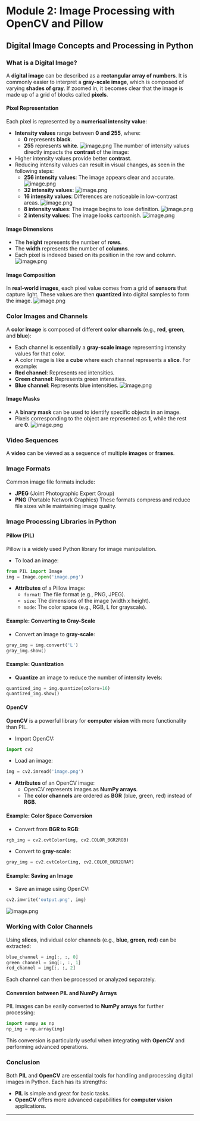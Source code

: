 

# Module 2: Image Processing with OpenCV and Pillow
## Digital Image Concepts and Processing in Python
### What is a Digital Image?
A **digital image** can be described as a **rectangular array of numbers**. It is commonly easier to interpret a **gray-scale image**, which is composed of varying **shades of gray**. If zoomed in, it becomes clear that the image is made up of a grid of blocks called **pixels**.
#### Pixel Representation
Each pixel is represented by a **numerical intensity value**:
- **Intensity values** range between **0 and 255**, where:
	- **0** represents **black**.
	- **255** represents **white**.
![image.png](https://prod-files-secure.s3.us-west-2.amazonaws.com/03e82b26-cccb-4906-bb56-adabcbdc0655/fa1bb4aa-313a-44c2-a7b3-7fa4a8432b08/image.png?X-Amz-Algorithm=AWS4-HMAC-SHA256&X-Amz-Content-Sha256=UNSIGNED-PAYLOAD&X-Amz-Credential=ASIAZI2LB466SZB6MIM4%2F20250207%2Fus-west-2%2Fs3%2Faws4_request&X-Amz-Date=20250207T062127Z&X-Amz-Expires=3600&X-Amz-Security-Token=IQoJb3JpZ2luX2VjEFYaCXVzLXdlc3QtMiJIMEYCIQDVjD3d3cPQQQHsEeBnKe3Xufq0IyoUHqWRSTbi9qWTHgIhAMCXuJGPY4kPDXch7kucg0TRdfinPz5tqFOhYbVT0j%2BSKv8DCG8QABoMNjM3NDIzMTgzODA1Igzn8qBocCSBSsIPcoMq3APEOwTJzk3Vpgv03naJX%2B89TJT4Qxf0%2BpCEPFrDCm6jrjXONYS5p%2FLMYxwaErTaSMQjzNZBBF4HT0bW1L614TO1UNJt4nhYVOryr984CevzyZ%2BphRfFcFe%2B8btFnHog3U%2F5%2FKprORWmA1o0MwKbmkdcHad9LUK0JgnVrU7qXHhwt6p9kJJapWTlJkpwTU4f4tbQJfiMbYPcWbA3ioJvyUraTKGjMdleCroAKG9Ni68MWJYeH0KdSJojxRnwIG7b3el%2FJtEpHErTvhfdHcbHWbAa80TWidR%2Bm8QgHhe0gZIrAdZNWh6R93dQ6zoVqzYTBhqOqjGosT7NQDOrz%2FwNOWzvM8ZlB6dcMASUaEGrA4%2F8UzyIgwJTUiQl11y%2FbThMA0bwqyk0FF4mNz%2Bei5r7jJaKYVYZ9M8q0WA5JihTYdVnQQs4t8UjrJ%2BQrUIHmE6Zy3XgMZRrlZd588RzOKgvgYPo2Uu9s78edeZU5ax0MWEGa78hOwUjlPhjBTEcoXu%2FhK%2BYLKsegQXPKK2yO973JGM8TZsEbjJ0YRi49Sy2gSC%2FPcb8WhwsDW2HOSj6dOCa6hEKluk%2BsPv%2FA6k8jXz2BwFDJipuxVuOypzjt0McM%2B2Mn5rQrqrvOv0t9MsTmDDivpa9BjqkAfR8pOS5OTO4oSQTlPWut1yaAhR13UuDfsx%2FU1eizGoWwk8ihLgYRm1365UGTby0Ma2DaXJnDu%2BlrPO8RvjZxmj8LYMjPTvW1YZVZEBjLkiXdsxWLORVyKmC%2FpaXO%2BzGEagDVPfEKjRzJzRHZn%2B6el87VZ2irjO2MDnwiG62u%2FTHIMptF%2BR1zjXHnToy07eE%2BAOGhDjVybHDY2CNztI0d3yCHkbO&X-Amz-Signature=d20aec887e9d40af52c1dfbcdab0dd7df9c37f45d0eb3b2b83605b8f2c2dc32f&X-Amz-SignedHeaders=host&x-id=GetObject)
The number of intensity values directly impacts the **contrast** of the image:
- Higher intensity values provide better **contrast**.
- Reducing intensity values can result in visual changes, as seen in the following steps:
	- **256 intensity values**: The image appears clear and accurate.
![image.png](https://prod-files-secure.s3.us-west-2.amazonaws.com/03e82b26-cccb-4906-bb56-adabcbdc0655/0de7dfb4-99dc-4b87-8932-5165b3c3b775/image.png?X-Amz-Algorithm=AWS4-HMAC-SHA256&X-Amz-Content-Sha256=UNSIGNED-PAYLOAD&X-Amz-Credential=ASIAZI2LB466VHXIA33Y%2F20250207%2Fus-west-2%2Fs3%2Faws4_request&X-Amz-Date=20250207T062129Z&X-Amz-Expires=3600&X-Amz-Security-Token=IQoJb3JpZ2luX2VjEFYaCXVzLXdlc3QtMiJHMEUCIBvjq1pMna7Z0mC3pbMaH2aaBgAIs45buauXSCfsYzQIAiEAyMuVv27FUj1PT3In5IkKk2m7Da2mwkqFBvWwWzXxFqAq%2FwMIbxAAGgw2Mzc0MjMxODM4MDUiDJrKcCBNPeLSubkcRircA53hXnSxAT%2BPBVc4r%2FjcMPGMeP1prw0mnzkpdqRcw6pMVNOFhs6%2FfE8o4R2GcX0NYRUzNo63JyXqRXJC%2FEIlAr1ApIQd60FKxp0cfmL53tdp8Srq5qVJpTm%2FcppyH8W8R60Ghg8FmsVq0MqoEL6tu5GhK7MNvHTm6%2F1CvOEgYwVMmOtYJ%2BRCqJCYKy8oqTKh3koHQyUEInXHBHYBhpDtknw3krMLLySmQbCMjOwFcvJtfx9L4PeMShCX%2B5xN%2Fe6%2BZJut9RqAz6Y6KUyrqCMYfFrcRf0vQx8jdFH0ELtNfwQKpapJNeo9nSWQVC4wlf0z5GIab0jOREAfDGS%2FAxgYAPo1C6uKDMhA%2BWMoDdWOioOaOFn8eI%2FkvyjhxI2d5nErXmjwmPpozkJubO7bj0vI1Ber68NUeBf48GpdwT33cMdRnAh%2FkL96VpPDbjQSxTILwUBaTgH5widH%2BjO09kvff24I1oUTztyqq4%2B%2BFs4IpAsq%2B4teRgjaRFmAbEbtREgrU%2BJIzolKGREHkIY0XwncwTwl2XGNKkPC%2FZcFf6eRqXFEiWBqNufW5KyU4qdpPu00rvHE2l7zWmwQwIJqU99yih9h%2FBWuxQrzC6pR38Ih6MjYLJ%2Fjb1v3Pr8DIuz2MKy%2Flr0GOqUB5LFbQiSw3z9n6KpIppsMGjfQnA0f9AJz3kO6GaX67%2F0idcLPBAFHW2bkTCMmit6m%2FUBu1Cm4cjZPSBJyFL69v7c7TzxSbyPPru3bZUVEuS2p8AxbRC2UP0PW2eohoZkxn1TL0L78VNpKlge1jMzqRF4zbOwEnKWAFbzeyGWRYJuEWWJCDs9IO4So70TssorIKsSvc2rcyUj2pO2LDQwVV4KVAPtW&X-Amz-Signature=82c698ba8f4284a909486ae6b63120cb2ce5799ca443297ba4efca3735f93486&X-Amz-SignedHeaders=host&x-id=GetObject)
	- **32 intensity values:**
![image.png](https://prod-files-secure.s3.us-west-2.amazonaws.com/03e82b26-cccb-4906-bb56-adabcbdc0655/7eb81f08-b190-4c5a-ba2b-2a498a15b2c4/image.png?X-Amz-Algorithm=AWS4-HMAC-SHA256&X-Amz-Content-Sha256=UNSIGNED-PAYLOAD&X-Amz-Credential=ASIAZI2LB466VHXIA33Y%2F20250207%2Fus-west-2%2Fs3%2Faws4_request&X-Amz-Date=20250207T062129Z&X-Amz-Expires=3600&X-Amz-Security-Token=IQoJb3JpZ2luX2VjEFYaCXVzLXdlc3QtMiJHMEUCIBvjq1pMna7Z0mC3pbMaH2aaBgAIs45buauXSCfsYzQIAiEAyMuVv27FUj1PT3In5IkKk2m7Da2mwkqFBvWwWzXxFqAq%2FwMIbxAAGgw2Mzc0MjMxODM4MDUiDJrKcCBNPeLSubkcRircA53hXnSxAT%2BPBVc4r%2FjcMPGMeP1prw0mnzkpdqRcw6pMVNOFhs6%2FfE8o4R2GcX0NYRUzNo63JyXqRXJC%2FEIlAr1ApIQd60FKxp0cfmL53tdp8Srq5qVJpTm%2FcppyH8W8R60Ghg8FmsVq0MqoEL6tu5GhK7MNvHTm6%2F1CvOEgYwVMmOtYJ%2BRCqJCYKy8oqTKh3koHQyUEInXHBHYBhpDtknw3krMLLySmQbCMjOwFcvJtfx9L4PeMShCX%2B5xN%2Fe6%2BZJut9RqAz6Y6KUyrqCMYfFrcRf0vQx8jdFH0ELtNfwQKpapJNeo9nSWQVC4wlf0z5GIab0jOREAfDGS%2FAxgYAPo1C6uKDMhA%2BWMoDdWOioOaOFn8eI%2FkvyjhxI2d5nErXmjwmPpozkJubO7bj0vI1Ber68NUeBf48GpdwT33cMdRnAh%2FkL96VpPDbjQSxTILwUBaTgH5widH%2BjO09kvff24I1oUTztyqq4%2B%2BFs4IpAsq%2B4teRgjaRFmAbEbtREgrU%2BJIzolKGREHkIY0XwncwTwl2XGNKkPC%2FZcFf6eRqXFEiWBqNufW5KyU4qdpPu00rvHE2l7zWmwQwIJqU99yih9h%2FBWuxQrzC6pR38Ih6MjYLJ%2Fjb1v3Pr8DIuz2MKy%2Flr0GOqUB5LFbQiSw3z9n6KpIppsMGjfQnA0f9AJz3kO6GaX67%2F0idcLPBAFHW2bkTCMmit6m%2FUBu1Cm4cjZPSBJyFL69v7c7TzxSbyPPru3bZUVEuS2p8AxbRC2UP0PW2eohoZkxn1TL0L78VNpKlge1jMzqRF4zbOwEnKWAFbzeyGWRYJuEWWJCDs9IO4So70TssorIKsSvc2rcyUj2pO2LDQwVV4KVAPtW&X-Amz-Signature=9803ed978cca4b3bf187bf1fa0ac5aa29c04fb1f22c7639c3d56ab3a961443bb&X-Amz-SignedHeaders=host&x-id=GetObject)
	- **16 intensity values**: Differences are noticeable in low-contrast areas.
![image.png](https://prod-files-secure.s3.us-west-2.amazonaws.com/03e82b26-cccb-4906-bb56-adabcbdc0655/6bf56d44-9a14-4b7b-98c2-1f00b8630f0c/image.png?X-Amz-Algorithm=AWS4-HMAC-SHA256&X-Amz-Content-Sha256=UNSIGNED-PAYLOAD&X-Amz-Credential=ASIAZI2LB466VHXIA33Y%2F20250207%2Fus-west-2%2Fs3%2Faws4_request&X-Amz-Date=20250207T062129Z&X-Amz-Expires=3600&X-Amz-Security-Token=IQoJb3JpZ2luX2VjEFYaCXVzLXdlc3QtMiJHMEUCIBvjq1pMna7Z0mC3pbMaH2aaBgAIs45buauXSCfsYzQIAiEAyMuVv27FUj1PT3In5IkKk2m7Da2mwkqFBvWwWzXxFqAq%2FwMIbxAAGgw2Mzc0MjMxODM4MDUiDJrKcCBNPeLSubkcRircA53hXnSxAT%2BPBVc4r%2FjcMPGMeP1prw0mnzkpdqRcw6pMVNOFhs6%2FfE8o4R2GcX0NYRUzNo63JyXqRXJC%2FEIlAr1ApIQd60FKxp0cfmL53tdp8Srq5qVJpTm%2FcppyH8W8R60Ghg8FmsVq0MqoEL6tu5GhK7MNvHTm6%2F1CvOEgYwVMmOtYJ%2BRCqJCYKy8oqTKh3koHQyUEInXHBHYBhpDtknw3krMLLySmQbCMjOwFcvJtfx9L4PeMShCX%2B5xN%2Fe6%2BZJut9RqAz6Y6KUyrqCMYfFrcRf0vQx8jdFH0ELtNfwQKpapJNeo9nSWQVC4wlf0z5GIab0jOREAfDGS%2FAxgYAPo1C6uKDMhA%2BWMoDdWOioOaOFn8eI%2FkvyjhxI2d5nErXmjwmPpozkJubO7bj0vI1Ber68NUeBf48GpdwT33cMdRnAh%2FkL96VpPDbjQSxTILwUBaTgH5widH%2BjO09kvff24I1oUTztyqq4%2B%2BFs4IpAsq%2B4teRgjaRFmAbEbtREgrU%2BJIzolKGREHkIY0XwncwTwl2XGNKkPC%2FZcFf6eRqXFEiWBqNufW5KyU4qdpPu00rvHE2l7zWmwQwIJqU99yih9h%2FBWuxQrzC6pR38Ih6MjYLJ%2Fjb1v3Pr8DIuz2MKy%2Flr0GOqUB5LFbQiSw3z9n6KpIppsMGjfQnA0f9AJz3kO6GaX67%2F0idcLPBAFHW2bkTCMmit6m%2FUBu1Cm4cjZPSBJyFL69v7c7TzxSbyPPru3bZUVEuS2p8AxbRC2UP0PW2eohoZkxn1TL0L78VNpKlge1jMzqRF4zbOwEnKWAFbzeyGWRYJuEWWJCDs9IO4So70TssorIKsSvc2rcyUj2pO2LDQwVV4KVAPtW&X-Amz-Signature=fadfcaefe1359ac95c674f064baf4128b0e6194f1e7ebb73683383ef1381c524&X-Amz-SignedHeaders=host&x-id=GetObject)
	- **8 intensity values**: The image begins to lose definition.
![image.png](https://prod-files-secure.s3.us-west-2.amazonaws.com/03e82b26-cccb-4906-bb56-adabcbdc0655/cca05878-ca1a-43e0-8bec-1d146756f9ae/image.png?X-Amz-Algorithm=AWS4-HMAC-SHA256&X-Amz-Content-Sha256=UNSIGNED-PAYLOAD&X-Amz-Credential=ASIAZI2LB466VHXIA33Y%2F20250207%2Fus-west-2%2Fs3%2Faws4_request&X-Amz-Date=20250207T062129Z&X-Amz-Expires=3600&X-Amz-Security-Token=IQoJb3JpZ2luX2VjEFYaCXVzLXdlc3QtMiJHMEUCIBvjq1pMna7Z0mC3pbMaH2aaBgAIs45buauXSCfsYzQIAiEAyMuVv27FUj1PT3In5IkKk2m7Da2mwkqFBvWwWzXxFqAq%2FwMIbxAAGgw2Mzc0MjMxODM4MDUiDJrKcCBNPeLSubkcRircA53hXnSxAT%2BPBVc4r%2FjcMPGMeP1prw0mnzkpdqRcw6pMVNOFhs6%2FfE8o4R2GcX0NYRUzNo63JyXqRXJC%2FEIlAr1ApIQd60FKxp0cfmL53tdp8Srq5qVJpTm%2FcppyH8W8R60Ghg8FmsVq0MqoEL6tu5GhK7MNvHTm6%2F1CvOEgYwVMmOtYJ%2BRCqJCYKy8oqTKh3koHQyUEInXHBHYBhpDtknw3krMLLySmQbCMjOwFcvJtfx9L4PeMShCX%2B5xN%2Fe6%2BZJut9RqAz6Y6KUyrqCMYfFrcRf0vQx8jdFH0ELtNfwQKpapJNeo9nSWQVC4wlf0z5GIab0jOREAfDGS%2FAxgYAPo1C6uKDMhA%2BWMoDdWOioOaOFn8eI%2FkvyjhxI2d5nErXmjwmPpozkJubO7bj0vI1Ber68NUeBf48GpdwT33cMdRnAh%2FkL96VpPDbjQSxTILwUBaTgH5widH%2BjO09kvff24I1oUTztyqq4%2B%2BFs4IpAsq%2B4teRgjaRFmAbEbtREgrU%2BJIzolKGREHkIY0XwncwTwl2XGNKkPC%2FZcFf6eRqXFEiWBqNufW5KyU4qdpPu00rvHE2l7zWmwQwIJqU99yih9h%2FBWuxQrzC6pR38Ih6MjYLJ%2Fjb1v3Pr8DIuz2MKy%2Flr0GOqUB5LFbQiSw3z9n6KpIppsMGjfQnA0f9AJz3kO6GaX67%2F0idcLPBAFHW2bkTCMmit6m%2FUBu1Cm4cjZPSBJyFL69v7c7TzxSbyPPru3bZUVEuS2p8AxbRC2UP0PW2eohoZkxn1TL0L78VNpKlge1jMzqRF4zbOwEnKWAFbzeyGWRYJuEWWJCDs9IO4So70TssorIKsSvc2rcyUj2pO2LDQwVV4KVAPtW&X-Amz-Signature=5df64711db07a72ff031f57404ac65f165ba40c977211af64171fc29aa1abcd9&X-Amz-SignedHeaders=host&x-id=GetObject)
	- **2 intensity values**: The image looks cartoonish.
![image.png](https://prod-files-secure.s3.us-west-2.amazonaws.com/03e82b26-cccb-4906-bb56-adabcbdc0655/12da64d7-6b97-44e0-bc2c-52b9c47ce212/image.png?X-Amz-Algorithm=AWS4-HMAC-SHA256&X-Amz-Content-Sha256=UNSIGNED-PAYLOAD&X-Amz-Credential=ASIAZI2LB466VHXIA33Y%2F20250207%2Fus-west-2%2Fs3%2Faws4_request&X-Amz-Date=20250207T062129Z&X-Amz-Expires=3600&X-Amz-Security-Token=IQoJb3JpZ2luX2VjEFYaCXVzLXdlc3QtMiJHMEUCIBvjq1pMna7Z0mC3pbMaH2aaBgAIs45buauXSCfsYzQIAiEAyMuVv27FUj1PT3In5IkKk2m7Da2mwkqFBvWwWzXxFqAq%2FwMIbxAAGgw2Mzc0MjMxODM4MDUiDJrKcCBNPeLSubkcRircA53hXnSxAT%2BPBVc4r%2FjcMPGMeP1prw0mnzkpdqRcw6pMVNOFhs6%2FfE8o4R2GcX0NYRUzNo63JyXqRXJC%2FEIlAr1ApIQd60FKxp0cfmL53tdp8Srq5qVJpTm%2FcppyH8W8R60Ghg8FmsVq0MqoEL6tu5GhK7MNvHTm6%2F1CvOEgYwVMmOtYJ%2BRCqJCYKy8oqTKh3koHQyUEInXHBHYBhpDtknw3krMLLySmQbCMjOwFcvJtfx9L4PeMShCX%2B5xN%2Fe6%2BZJut9RqAz6Y6KUyrqCMYfFrcRf0vQx8jdFH0ELtNfwQKpapJNeo9nSWQVC4wlf0z5GIab0jOREAfDGS%2FAxgYAPo1C6uKDMhA%2BWMoDdWOioOaOFn8eI%2FkvyjhxI2d5nErXmjwmPpozkJubO7bj0vI1Ber68NUeBf48GpdwT33cMdRnAh%2FkL96VpPDbjQSxTILwUBaTgH5widH%2BjO09kvff24I1oUTztyqq4%2B%2BFs4IpAsq%2B4teRgjaRFmAbEbtREgrU%2BJIzolKGREHkIY0XwncwTwl2XGNKkPC%2FZcFf6eRqXFEiWBqNufW5KyU4qdpPu00rvHE2l7zWmwQwIJqU99yih9h%2FBWuxQrzC6pR38Ih6MjYLJ%2Fjb1v3Pr8DIuz2MKy%2Flr0GOqUB5LFbQiSw3z9n6KpIppsMGjfQnA0f9AJz3kO6GaX67%2F0idcLPBAFHW2bkTCMmit6m%2FUBu1Cm4cjZPSBJyFL69v7c7TzxSbyPPru3bZUVEuS2p8AxbRC2UP0PW2eohoZkxn1TL0L78VNpKlge1jMzqRF4zbOwEnKWAFbzeyGWRYJuEWWJCDs9IO4So70TssorIKsSvc2rcyUj2pO2LDQwVV4KVAPtW&X-Amz-Signature=ff0d1f5760f90d062667dcda5ba199166ed31f83060b633eb903c68afd84fa02&X-Amz-SignedHeaders=host&x-id=GetObject)
#### Image Dimensions
- The **height** represents the number of **rows**.
- The **width** represents the number of **columns**.
- Each pixel is indexed based on its position in the row and column.
![image.png](https://prod-files-secure.s3.us-west-2.amazonaws.com/03e82b26-cccb-4906-bb56-adabcbdc0655/ff056335-e79e-4491-b508-30cd45b6c194/image.png?X-Amz-Algorithm=AWS4-HMAC-SHA256&X-Amz-Content-Sha256=UNSIGNED-PAYLOAD&X-Amz-Credential=ASIAZI2LB466SZB6MIM4%2F20250207%2Fus-west-2%2Fs3%2Faws4_request&X-Amz-Date=20250207T062127Z&X-Amz-Expires=3600&X-Amz-Security-Token=IQoJb3JpZ2luX2VjEFYaCXVzLXdlc3QtMiJIMEYCIQDVjD3d3cPQQQHsEeBnKe3Xufq0IyoUHqWRSTbi9qWTHgIhAMCXuJGPY4kPDXch7kucg0TRdfinPz5tqFOhYbVT0j%2BSKv8DCG8QABoMNjM3NDIzMTgzODA1Igzn8qBocCSBSsIPcoMq3APEOwTJzk3Vpgv03naJX%2B89TJT4Qxf0%2BpCEPFrDCm6jrjXONYS5p%2FLMYxwaErTaSMQjzNZBBF4HT0bW1L614TO1UNJt4nhYVOryr984CevzyZ%2BphRfFcFe%2B8btFnHog3U%2F5%2FKprORWmA1o0MwKbmkdcHad9LUK0JgnVrU7qXHhwt6p9kJJapWTlJkpwTU4f4tbQJfiMbYPcWbA3ioJvyUraTKGjMdleCroAKG9Ni68MWJYeH0KdSJojxRnwIG7b3el%2FJtEpHErTvhfdHcbHWbAa80TWidR%2Bm8QgHhe0gZIrAdZNWh6R93dQ6zoVqzYTBhqOqjGosT7NQDOrz%2FwNOWzvM8ZlB6dcMASUaEGrA4%2F8UzyIgwJTUiQl11y%2FbThMA0bwqyk0FF4mNz%2Bei5r7jJaKYVYZ9M8q0WA5JihTYdVnQQs4t8UjrJ%2BQrUIHmE6Zy3XgMZRrlZd588RzOKgvgYPo2Uu9s78edeZU5ax0MWEGa78hOwUjlPhjBTEcoXu%2FhK%2BYLKsegQXPKK2yO973JGM8TZsEbjJ0YRi49Sy2gSC%2FPcb8WhwsDW2HOSj6dOCa6hEKluk%2BsPv%2FA6k8jXz2BwFDJipuxVuOypzjt0McM%2B2Mn5rQrqrvOv0t9MsTmDDivpa9BjqkAfR8pOS5OTO4oSQTlPWut1yaAhR13UuDfsx%2FU1eizGoWwk8ihLgYRm1365UGTby0Ma2DaXJnDu%2BlrPO8RvjZxmj8LYMjPTvW1YZVZEBjLkiXdsxWLORVyKmC%2FpaXO%2BzGEagDVPfEKjRzJzRHZn%2B6el87VZ2irjO2MDnwiG62u%2FTHIMptF%2BR1zjXHnToy07eE%2BAOGhDjVybHDY2CNztI0d3yCHkbO&X-Amz-Signature=1ae177d49bae6111ab4e617b57ab2005a1ac802d14851bca5eae686b7f4bf86e&X-Amz-SignedHeaders=host&x-id=GetObject)
#### Image Composition
In **real-world images**, each pixel value comes from a grid of **sensors** that capture light. These values are then **quantized** into digital samples to form the image.
![image.png](https://prod-files-secure.s3.us-west-2.amazonaws.com/03e82b26-cccb-4906-bb56-adabcbdc0655/0c721ea0-409b-4d32-b630-a00d6f170d18/image.png?X-Amz-Algorithm=AWS4-HMAC-SHA256&X-Amz-Content-Sha256=UNSIGNED-PAYLOAD&X-Amz-Credential=ASIAZI2LB466SZB6MIM4%2F20250207%2Fus-west-2%2Fs3%2Faws4_request&X-Amz-Date=20250207T062127Z&X-Amz-Expires=3600&X-Amz-Security-Token=IQoJb3JpZ2luX2VjEFYaCXVzLXdlc3QtMiJIMEYCIQDVjD3d3cPQQQHsEeBnKe3Xufq0IyoUHqWRSTbi9qWTHgIhAMCXuJGPY4kPDXch7kucg0TRdfinPz5tqFOhYbVT0j%2BSKv8DCG8QABoMNjM3NDIzMTgzODA1Igzn8qBocCSBSsIPcoMq3APEOwTJzk3Vpgv03naJX%2B89TJT4Qxf0%2BpCEPFrDCm6jrjXONYS5p%2FLMYxwaErTaSMQjzNZBBF4HT0bW1L614TO1UNJt4nhYVOryr984CevzyZ%2BphRfFcFe%2B8btFnHog3U%2F5%2FKprORWmA1o0MwKbmkdcHad9LUK0JgnVrU7qXHhwt6p9kJJapWTlJkpwTU4f4tbQJfiMbYPcWbA3ioJvyUraTKGjMdleCroAKG9Ni68MWJYeH0KdSJojxRnwIG7b3el%2FJtEpHErTvhfdHcbHWbAa80TWidR%2Bm8QgHhe0gZIrAdZNWh6R93dQ6zoVqzYTBhqOqjGosT7NQDOrz%2FwNOWzvM8ZlB6dcMASUaEGrA4%2F8UzyIgwJTUiQl11y%2FbThMA0bwqyk0FF4mNz%2Bei5r7jJaKYVYZ9M8q0WA5JihTYdVnQQs4t8UjrJ%2BQrUIHmE6Zy3XgMZRrlZd588RzOKgvgYPo2Uu9s78edeZU5ax0MWEGa78hOwUjlPhjBTEcoXu%2FhK%2BYLKsegQXPKK2yO973JGM8TZsEbjJ0YRi49Sy2gSC%2FPcb8WhwsDW2HOSj6dOCa6hEKluk%2BsPv%2FA6k8jXz2BwFDJipuxVuOypzjt0McM%2B2Mn5rQrqrvOv0t9MsTmDDivpa9BjqkAfR8pOS5OTO4oSQTlPWut1yaAhR13UuDfsx%2FU1eizGoWwk8ihLgYRm1365UGTby0Ma2DaXJnDu%2BlrPO8RvjZxmj8LYMjPTvW1YZVZEBjLkiXdsxWLORVyKmC%2FpaXO%2BzGEagDVPfEKjRzJzRHZn%2B6el87VZ2irjO2MDnwiG62u%2FTHIMptF%2BR1zjXHnToy07eE%2BAOGhDjVybHDY2CNztI0d3yCHkbO&X-Amz-Signature=66270856d99e57c6af2478ae62dfe5a62110878920032ea4977c24983bf877fb&X-Amz-SignedHeaders=host&x-id=GetObject)
### Color Images and Channels
A **color image** is composed of different **color channels** (e.g., **red**, **green**, and **blue**):
- Each channel is essentially a **gray-scale image** representing intensity values for that color.
- A color image is like a **cube** where each channel represents a **slice**.
For example:
- **Red channel**: Represents red intensities.
- **Green channel**: Represents green intensities.
- **Blue channel**: Represents blue intensities.
![image.png](https://prod-files-secure.s3.us-west-2.amazonaws.com/03e82b26-cccb-4906-bb56-adabcbdc0655/c0cc17c9-842f-413f-82e8-f3f44278cf74/image.png?X-Amz-Algorithm=AWS4-HMAC-SHA256&X-Amz-Content-Sha256=UNSIGNED-PAYLOAD&X-Amz-Credential=ASIAZI2LB466SZB6MIM4%2F20250207%2Fus-west-2%2Fs3%2Faws4_request&X-Amz-Date=20250207T062127Z&X-Amz-Expires=3600&X-Amz-Security-Token=IQoJb3JpZ2luX2VjEFYaCXVzLXdlc3QtMiJIMEYCIQDVjD3d3cPQQQHsEeBnKe3Xufq0IyoUHqWRSTbi9qWTHgIhAMCXuJGPY4kPDXch7kucg0TRdfinPz5tqFOhYbVT0j%2BSKv8DCG8QABoMNjM3NDIzMTgzODA1Igzn8qBocCSBSsIPcoMq3APEOwTJzk3Vpgv03naJX%2B89TJT4Qxf0%2BpCEPFrDCm6jrjXONYS5p%2FLMYxwaErTaSMQjzNZBBF4HT0bW1L614TO1UNJt4nhYVOryr984CevzyZ%2BphRfFcFe%2B8btFnHog3U%2F5%2FKprORWmA1o0MwKbmkdcHad9LUK0JgnVrU7qXHhwt6p9kJJapWTlJkpwTU4f4tbQJfiMbYPcWbA3ioJvyUraTKGjMdleCroAKG9Ni68MWJYeH0KdSJojxRnwIG7b3el%2FJtEpHErTvhfdHcbHWbAa80TWidR%2Bm8QgHhe0gZIrAdZNWh6R93dQ6zoVqzYTBhqOqjGosT7NQDOrz%2FwNOWzvM8ZlB6dcMASUaEGrA4%2F8UzyIgwJTUiQl11y%2FbThMA0bwqyk0FF4mNz%2Bei5r7jJaKYVYZ9M8q0WA5JihTYdVnQQs4t8UjrJ%2BQrUIHmE6Zy3XgMZRrlZd588RzOKgvgYPo2Uu9s78edeZU5ax0MWEGa78hOwUjlPhjBTEcoXu%2FhK%2BYLKsegQXPKK2yO973JGM8TZsEbjJ0YRi49Sy2gSC%2FPcb8WhwsDW2HOSj6dOCa6hEKluk%2BsPv%2FA6k8jXz2BwFDJipuxVuOypzjt0McM%2B2Mn5rQrqrvOv0t9MsTmDDivpa9BjqkAfR8pOS5OTO4oSQTlPWut1yaAhR13UuDfsx%2FU1eizGoWwk8ihLgYRm1365UGTby0Ma2DaXJnDu%2BlrPO8RvjZxmj8LYMjPTvW1YZVZEBjLkiXdsxWLORVyKmC%2FpaXO%2BzGEagDVPfEKjRzJzRHZn%2B6el87VZ2irjO2MDnwiG62u%2FTHIMptF%2BR1zjXHnToy07eE%2BAOGhDjVybHDY2CNztI0d3yCHkbO&X-Amz-Signature=58b65c942a92c455a9f1bf89127a12fbd906479ac6232bd20dde9f78d1e0bf8d&X-Amz-SignedHeaders=host&x-id=GetObject)
#### Image Masks
- A **binary mask** can be used to identify specific objects in an image.
- Pixels corresponding to the object are represented as **1**, while the rest are **0**.
![image.png](https://prod-files-secure.s3.us-west-2.amazonaws.com/03e82b26-cccb-4906-bb56-adabcbdc0655/667eab4d-d19d-4618-81d0-663b6beb002c/image.png?X-Amz-Algorithm=AWS4-HMAC-SHA256&X-Amz-Content-Sha256=UNSIGNED-PAYLOAD&X-Amz-Credential=ASIAZI2LB466SZB6MIM4%2F20250207%2Fus-west-2%2Fs3%2Faws4_request&X-Amz-Date=20250207T062127Z&X-Amz-Expires=3600&X-Amz-Security-Token=IQoJb3JpZ2luX2VjEFYaCXVzLXdlc3QtMiJIMEYCIQDVjD3d3cPQQQHsEeBnKe3Xufq0IyoUHqWRSTbi9qWTHgIhAMCXuJGPY4kPDXch7kucg0TRdfinPz5tqFOhYbVT0j%2BSKv8DCG8QABoMNjM3NDIzMTgzODA1Igzn8qBocCSBSsIPcoMq3APEOwTJzk3Vpgv03naJX%2B89TJT4Qxf0%2BpCEPFrDCm6jrjXONYS5p%2FLMYxwaErTaSMQjzNZBBF4HT0bW1L614TO1UNJt4nhYVOryr984CevzyZ%2BphRfFcFe%2B8btFnHog3U%2F5%2FKprORWmA1o0MwKbmkdcHad9LUK0JgnVrU7qXHhwt6p9kJJapWTlJkpwTU4f4tbQJfiMbYPcWbA3ioJvyUraTKGjMdleCroAKG9Ni68MWJYeH0KdSJojxRnwIG7b3el%2FJtEpHErTvhfdHcbHWbAa80TWidR%2Bm8QgHhe0gZIrAdZNWh6R93dQ6zoVqzYTBhqOqjGosT7NQDOrz%2FwNOWzvM8ZlB6dcMASUaEGrA4%2F8UzyIgwJTUiQl11y%2FbThMA0bwqyk0FF4mNz%2Bei5r7jJaKYVYZ9M8q0WA5JihTYdVnQQs4t8UjrJ%2BQrUIHmE6Zy3XgMZRrlZd588RzOKgvgYPo2Uu9s78edeZU5ax0MWEGa78hOwUjlPhjBTEcoXu%2FhK%2BYLKsegQXPKK2yO973JGM8TZsEbjJ0YRi49Sy2gSC%2FPcb8WhwsDW2HOSj6dOCa6hEKluk%2BsPv%2FA6k8jXz2BwFDJipuxVuOypzjt0McM%2B2Mn5rQrqrvOv0t9MsTmDDivpa9BjqkAfR8pOS5OTO4oSQTlPWut1yaAhR13UuDfsx%2FU1eizGoWwk8ihLgYRm1365UGTby0Ma2DaXJnDu%2BlrPO8RvjZxmj8LYMjPTvW1YZVZEBjLkiXdsxWLORVyKmC%2FpaXO%2BzGEagDVPfEKjRzJzRHZn%2B6el87VZ2irjO2MDnwiG62u%2FTHIMptF%2BR1zjXHnToy07eE%2BAOGhDjVybHDY2CNztI0d3yCHkbO&X-Amz-Signature=5b30dc0693b23003d4e857f8685b60d33ea312e480dbc11aeb4f61a6d423fe0d&X-Amz-SignedHeaders=host&x-id=GetObject)
### Video Sequences
A **video** can be viewed as a sequence of multiple **images** or **frames**.
### Image Formats
Common image file formats include:
- **JPEG** (Joint Photographic Expert Group)
- **PNG** (Portable Network Graphics)
These formats compress and reduce file sizes while maintaining image quality.
### Image Processing Libraries in Python
#### Pillow (PIL)
Pillow is a widely used Python library for image manipulation.
- To load an image:
```python
from PIL import Image
img = Image.open('image.png')
```
- **Attributes** of a Pillow image:
	- `format`: The file format (e.g., PNG, JPEG).
	- `size`: The dimensions of the image (width x height).
	- `mode`: The color space (e.g., RGB, L for grayscale).
#### Example: Converting to Gray-Scale
- Convert an image to **gray-scale**:
```python
gray_img = img.convert('L')
gray_img.show()
```
#### Example: Quantization
- **Quantize** an image to reduce the number of intensity levels:
```python
quantized_img = img.quantize(colors=16)
quantized_img.show()
```
#### OpenCV
**OpenCV** is a powerful library for **computer vision** with more functionality than PIL.
- Import OpenCV:
```python
import cv2
```
- Load an image:
```python
img = cv2.imread('image.png')
```
- **Attributes** of an OpenCV image:
	- OpenCV represents images as **NumPy arrays**.
	- The **color channels** are ordered as **BGR** (blue, green, red) instead of **RGB**.
#### Example: Color Space Conversion
- Convert from **BGR to RGB**:
```python
rgb_img = cv2.cvtColor(img, cv2.COLOR_BGR2RGB)
```
- Convert to **gray-scale**:
```python
gray_img = cv2.cvtColor(img, cv2.COLOR_BGR2GRAY)
```
#### Example: Saving an Image
- Save an image using OpenCV:
```python
cv2.imwrite('output.png', img)
```
![image.png](https://prod-files-secure.s3.us-west-2.amazonaws.com/03e82b26-cccb-4906-bb56-adabcbdc0655/25fcc977-54ea-484c-997e-9b6bd016f347/image.png?X-Amz-Algorithm=AWS4-HMAC-SHA256&X-Amz-Content-Sha256=UNSIGNED-PAYLOAD&X-Amz-Credential=ASIAZI2LB466SZB6MIM4%2F20250207%2Fus-west-2%2Fs3%2Faws4_request&X-Amz-Date=20250207T062127Z&X-Amz-Expires=3600&X-Amz-Security-Token=IQoJb3JpZ2luX2VjEFYaCXVzLXdlc3QtMiJIMEYCIQDVjD3d3cPQQQHsEeBnKe3Xufq0IyoUHqWRSTbi9qWTHgIhAMCXuJGPY4kPDXch7kucg0TRdfinPz5tqFOhYbVT0j%2BSKv8DCG8QABoMNjM3NDIzMTgzODA1Igzn8qBocCSBSsIPcoMq3APEOwTJzk3Vpgv03naJX%2B89TJT4Qxf0%2BpCEPFrDCm6jrjXONYS5p%2FLMYxwaErTaSMQjzNZBBF4HT0bW1L614TO1UNJt4nhYVOryr984CevzyZ%2BphRfFcFe%2B8btFnHog3U%2F5%2FKprORWmA1o0MwKbmkdcHad9LUK0JgnVrU7qXHhwt6p9kJJapWTlJkpwTU4f4tbQJfiMbYPcWbA3ioJvyUraTKGjMdleCroAKG9Ni68MWJYeH0KdSJojxRnwIG7b3el%2FJtEpHErTvhfdHcbHWbAa80TWidR%2Bm8QgHhe0gZIrAdZNWh6R93dQ6zoVqzYTBhqOqjGosT7NQDOrz%2FwNOWzvM8ZlB6dcMASUaEGrA4%2F8UzyIgwJTUiQl11y%2FbThMA0bwqyk0FF4mNz%2Bei5r7jJaKYVYZ9M8q0WA5JihTYdVnQQs4t8UjrJ%2BQrUIHmE6Zy3XgMZRrlZd588RzOKgvgYPo2Uu9s78edeZU5ax0MWEGa78hOwUjlPhjBTEcoXu%2FhK%2BYLKsegQXPKK2yO973JGM8TZsEbjJ0YRi49Sy2gSC%2FPcb8WhwsDW2HOSj6dOCa6hEKluk%2BsPv%2FA6k8jXz2BwFDJipuxVuOypzjt0McM%2B2Mn5rQrqrvOv0t9MsTmDDivpa9BjqkAfR8pOS5OTO4oSQTlPWut1yaAhR13UuDfsx%2FU1eizGoWwk8ihLgYRm1365UGTby0Ma2DaXJnDu%2BlrPO8RvjZxmj8LYMjPTvW1YZVZEBjLkiXdsxWLORVyKmC%2FpaXO%2BzGEagDVPfEKjRzJzRHZn%2B6el87VZ2irjO2MDnwiG62u%2FTHIMptF%2BR1zjXHnToy07eE%2BAOGhDjVybHDY2CNztI0d3yCHkbO&X-Amz-Signature=ddc498b8850bc86092f864d29b47ea58ab5512b49c7e8ba5cd1351d50ad5f9a4&X-Amz-SignedHeaders=host&x-id=GetObject)
### Working with Color Channels
Using **slices**, individual color channels (e.g., **blue**, **green**, **red**) can be extracted:
```python
blue_channel = img[:, :, 0]
green_channel = img[:, :, 1]
red_channel = img[:, :, 2]
```
Each channel can then be processed or analyzed separately.
#### Conversion between PIL and NumPy Arrays
PIL images can be easily converted to **NumPy arrays** for further processing:
```python
import numpy as np
np_img = np.array(img)
```
This conversion is particularly useful when integrating with **OpenCV** and performing advanced operations.
### Conclusion
Both **PIL** and **OpenCV** are essential tools for handling and processing digital images in Python. Each has its strengths:
- **PIL** is simple and great for basic tasks.
- **OpenCV** offers more advanced capabilities for **computer vision** applications.
___



